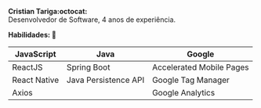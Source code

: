 **Cristian Tariga:octocat:**  
Desenvolvedor de Software, 4 anos de experiência.

**Habilidades: :hammer:**  

|  JavaScript |  Java | Google|
|---|---|---|
| ReactJS  |  Spring Boot | Accelerated Mobile Pages |
|  React Native |  Java Persistence API | Google Tag Manager
|  Axios |  | Google Analytics
